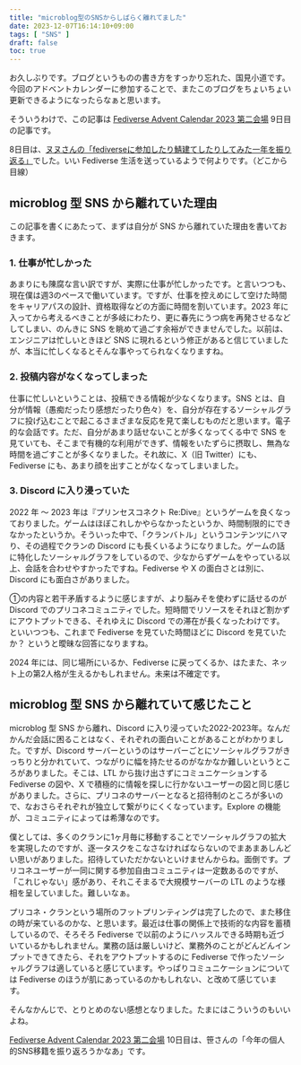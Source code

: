 ```yaml
---
title: "microblog型のSNSからしばらく離れてました"
date: 2023-12-07T16:14:10+09:00
tags: [ "SNS" ]
draft: false
toc: true
---
```


お久しぶりです。ブログというものの書き方をすっかり忘れた、国見小道です。今回のアドベントカレンダーに参加することで、またこのブログをちょいちょい更新できるようになったらなぁと思います。

そういうわけで、この記事は [Fediverse Advent Calendar 2023 第二会場](https://adventar.org/calendars/8694) 9日目の記事です。

8日目は、[ヌヌさんの「fediverseに参加したり鯖建てしたりしてみた一年を振り返る」](https://harusino.tumblr.com/post/736059758029717504/2023fediverse)でした。いい Fediverse 生活を送っているようで何よりです。（どこから目線）

## microblog 型 SNS から離れていた理由

この記事を書くにあたって、まずは自分が SNS から離れていた理由を書いておきます。

### 1. 仕事が忙しかった

あまりにも陳腐な言い訳ですが、実際に仕事が忙しかったです。と言いつつも、現在僕は週3のペースで働いています。ですが、仕事を控えめにして空けた時間をキャリアパスの設計、資格取得などの方面に時間を割いています。2023 年に入ってから考えるべきことが多岐にわたり、更に春先にうつ病を再発させるなどしてしまい、のんきに SNS を眺めて過ごす余裕ができませんでした。以前は、エンジニアは忙しいときほど SNS に現れるという修正があると信じていましたが、本当に忙しくなるとそんな事やってられなくなりますね。

### 2. 投稿内容がなくなってしまった

仕事に忙しいということは、投稿できる情報が少なくなります。SNS とは、自分が情報（愚痴だったり感想だったり色々）を、自分が存在するソーシャルグラフに投げ込むことで起こるさまざまな反応を見て楽しむものだと思います。電子的な会話です。ただ、自分があまり話せないことが多くなってくる中で SNS を見ていても、そこまで有機的な利用ができず、情報をいたずらに摂取し、無為な時間を過ごすことが多くなりました。それ故に、X（旧 Twitter）にも、Fediverse にも、あまり顔を出すことがなくなってしまいました。

### 3. Discord に入り浸っていた

2022 年 ～ 2023 年は『プリンセスコネクト Re:Dive』というゲームを良くなっておりました。ゲームはほぼこれしかやらなかったというか、時間制限的にできなかったというか。そういった中で、「クランバトル」というコンテンツにハマり、その過程でクランの Discord にも長くいるようになりました。ゲームの話に特化したソーシャルグラフをしているので、少なからずゲームをやっている以上、会話を合わせやすかったですね。Fediverse や X の面白さとは別に、Discord にも面白さがありました。

①の内容と若干矛盾するように感じますが、より脳みそを使わずに話せるのが Discord でのプリコネコミュニティでした。短時間でリソースをそれほど割かずにアウトプットできる、それゆえに Discord での滞在が長くなったわけです。といいつつも、これまで Fediverse を見ていた時間ほどに Discord を見ていたか？ というと曖昧な回答になりますね。

2024 年には、同じ場所にいるか、Fediverse に戻ってくるか、はたまた、ネット上の第2人格が生えるかもしれません。未来は不確定です。

## microblog 型 SNS から離れていて感じたこと

microblog 型 SNS から離れ、Discord に入り浸っていた2022-2023年。なんだかんだ会話に困ることはなく、それぞれの面白いことがあることがわかりました。ですが、Discord サーバーというのはサーバーごとにソーシャルグラフがきっちりと分かれていて、つながりに幅を持たせるのがなかなか難しいというところがありました。そこは、LTL から抜け出さずにコミュニケーションする Fediverse の図や、X で積極的に情報を探しに行かないユーザーの図と同じ感じがありました。さらに、プリコネのサーバーとなると招待制のところが多いので、なおさらそれぞれが独立して繋がりにくくなっています。Explore の機能が、コミュニティによっては希薄なのです。

僕としては、多くのクランに1ヶ月毎に移動することでソーシャルグラフの拡大を実現したのですが、逐一タスクをこなさなければならないのでまあまあしんどい思いがありました。招待していただかないといけませんからね。面倒です。プリコネユーザーが一同に関する参加自由コミュニティは一定数あるのですが、「これじゃない」感があり、それこそまるで大規模サーバーの LTL のような様相を呈していました。難しいなぁ。

プリコネ・クランという場所のフットプリンティングは完了したので、また移住の時が来ているのかな、と思います。最近は仕事の関係上で技術的な内容を蓄積しているので、そろそろ Fediverse で以前のようにハッスルできる時期も近づいているかもしれません。業務の話は厳しいけど、業務外のことがどんどんインプットできてきたら、それをアウトプットするのに Fediverse で作ったソーシャルグラフは適していると感じています。やっぱりコミュニケーションについては Fediverse のほうが肌にあっているのかもしれない、と改めて感じています。

そんなかんじで、とりとめのない感想となりました。たまにはこういうのもいいよね。

[Fediverse Advent Calendar 2023 第二会場](https://adventar.org/calendars/8694) 10日目は、笹さんの「今年の個人的SNS移籍を振り返ろうかなあ」です。